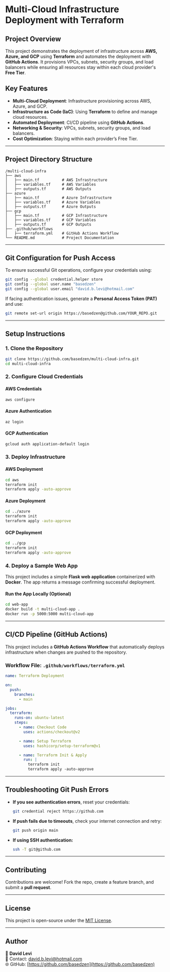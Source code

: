 # Multi-Cloud Infrastructure Deployment with Terraform

## **Project Overview**
This project demonstrates the deployment of infrastructure across **AWS, Azure, and GCP** using **Terraform** and automates the deployment with **GitHub Actions**. It provisions VPCs, subnets, security groups, and load balancers while ensuring all resources stay within each cloud provider's **Free Tier**.

## **Key Features**
- **Multi-Cloud Deployment**: Infrastructure provisioning across AWS, Azure, and GCP.
- **Infrastructure as Code (IaC)**: Using **Terraform** to define and manage cloud resources.
- **Automated Deployment**: CI/CD pipeline using **GitHub Actions**.
- **Networking & Security**: VPCs, subnets, security groups, and load balancers.
- **Cost Optimization**: Staying within each provider’s Free Tier.

---

## **Project Directory Structure**
```
/multi-cloud-infra
├── aws
│   ├── main.tf          # AWS Infrastructure
│   ├── variables.tf     # AWS Variables
│   ├── outputs.tf       # AWS Outputs
├── azure
│   ├── main.tf          # Azure Infrastructure
│   ├── variables.tf     # Azure Variables
│   ├── outputs.tf       # Azure Outputs
├── gcp
│   ├── main.tf          # GCP Infrastructure
│   ├── variables.tf     # GCP Variables
│   ├── outputs.tf       # GCP Outputs
├── .github/workflows
│   ├── terraform.yml    # GitHub Actions Workflow
└── README.md            # Project Documentation
```

---

## **Git Configuration for Push Access**
To ensure successful Git operations, configure your credentials using:
```sh
git config --global credential.helper store
git config --global user.name "basedzen"
git config --global user.email "david.b.levi@hotmail.com"
```
If facing authentication issues, generate a **Personal Access Token (PAT)** and use:
```sh
git remote set-url origin https://basedzen@github.com/YOUR_REPO.git
```

---

## **Setup Instructions**

### **1. Clone the Repository**
```sh
git clone https://github.com/basedzen/multi-cloud-infra.git
cd multi-cloud-infra
```

### **2. Configure Cloud Credentials**
#### **AWS Credentials**
```sh
aws configure
```

#### **Azure Authentication**
```sh
az login
```

#### **GCP Authentication**
```sh
gcloud auth application-default login
```

### **3. Deploy Infrastructure**
#### **AWS Deployment**
```sh
cd aws
terraform init
terraform apply -auto-approve
```

#### **Azure Deployment**
```sh
cd ../azure
terraform init
terraform apply -auto-approve
```

#### **GCP Deployment**
```sh
cd ../gcp
terraform init
terraform apply -auto-approve
```

### **4. Deploy a Sample Web App**
This project includes a simple **Flask web application** containerized with **Docker**. The app returns a message confirming successful deployment.

#### **Run the App Locally (Optional)**
```sh
cd web-app
docker build -t multi-cloud-app .
docker run -p 5000:5000 multi-cloud-app
```

---

## **CI/CD Pipeline (GitHub Actions)**
This project includes a **GitHub Actions Workflow** that automatically deploys infrastructure when changes are pushed to the repository.

### **Workflow File: `.github/workflows/terraform.yml`**
```yaml
name: Terraform Deployment

on:
  push:
    branches:
      - main

jobs:
  terraform:
    runs-on: ubuntu-latest
    steps:
      - name: Checkout Code
        uses: actions/checkout@v2

      - name: Setup Terraform
        uses: hashicorp/setup-terraform@v1

      - name: Terraform Init & Apply
        run: |
          terraform init
          terraform apply -auto-approve
```

---

## **Troubleshooting Git Push Errors**
- **If you see authentication errors**, reset your credentials:
  ```sh
  git credential reject https://github.com
  ```
- **If push fails due to timeouts**, check your internet connection and retry:
  ```sh
  git push origin main
  ```
- **If using SSH authentication:**
  ```sh
  ssh -T git@github.com
  ```

---

## **Contributing**
Contributions are welcome! Fork the repo, create a feature branch, and submit a **pull request**.

---

## **License**
This project is open-source under the [MIT License](LICENSE).

---

## **Author**
📌 **David Levi**  
📧 Contact: david.b.levi@hotmail.com  
🌐 GitHub: [https://github.com/basedzen](https://github.com/basedzen)
